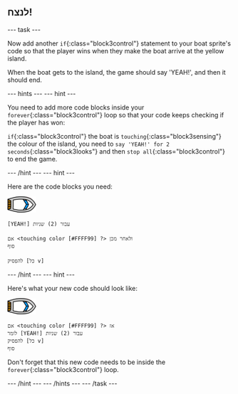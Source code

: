 ## לנצח!

\--- task \---

Now add another `if`{:class="block3control"} statement to your boat sprite's code so that the player wins when they make the boat arrive at the yellow island.

When the boat gets to the island, the game should say 'YEAH!', and then it should end.

\--- hints \--- \--- hint \---

You need to add more code blocks inside your `forever`{:class="block3control"} loop so that your code keeps checking if the player has won:

`if`{:class="block3control"} the boat is `touching`{:class="block3sensing"} the colour of the island, you need to `say 'YEAH!' for 2 seconds`{:class="block3looks"} and then `stop all`{:class="block3control"} to end the game.

\--- /hint \--- \--- hint \---

Here are the code blocks you need:

![boat-sprite](images/boat_resize.png)

```blocks3
[YEAH!] עבור (2) שניות

אם <touching color [#FFFF99] ?> ולאחר מכן
סוף

להפסיק [כל v]

```

\--- /hint \--- \--- hint \---

Here's what your new code should look like:

![boat-sprite](images/boat_resize.png)

```blocks3
אם <touching color [#FFFF99] ?> אז
לומר [YEAH!] עבור (2) שניות
להפסיק [כל v]
סוף
```

Don't forget that this new code needs to be inside the `forever`{:class="block3control"} loop.

\--- /hint \--- \--- /hints \--- \--- /task \---